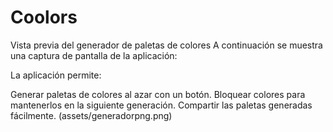 # Coolors
Vista previa del generador de paletas de colores
A continuación se muestra una captura de pantalla de la aplicación:


La aplicación permite:

Generar paletas de colores al azar con un botón.
Bloquear colores para mantenerlos en la siguiente generación.
Compartir las paletas generadas fácilmente.
(assets/generadorpng.png)
